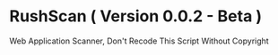 # RushScan ( Version 0.0.2 - Beta )
Web Application Scanner,
Don't Recode This Script Without Copyright
